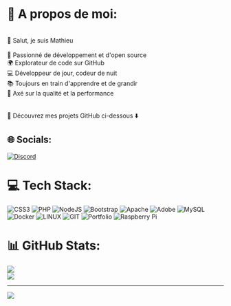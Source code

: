 # 💫 A propos de moi:
<br>👋 Salut, je suis Mathieu<br><br>🚀 Passionné de développement et d'open source<br>🌍 Explorateur de code sur GitHub<br>💻 Développeur de jour, codeur de nuit<br>📚 Toujours en train d'apprendre et de grandir<br>🎯 Axé sur la qualité et la performance<br><br><br>🌟 Découvrez mes projets GitHub ci-dessous ⬇️<br>


## 🌐 Socials:
[![Discord](https://img.shields.io/badge/Discord-%237289DA.svg?logo=discord&logoColor=white)](https://discord.gg/math8888) 

# 💻 Tech Stack:
![CSS3](https://img.shields.io/badge/css3-%231572B6.svg?style=for-the-badge&logo=css3&logoColor=white) ![PHP](https://img.shields.io/badge/php-%23777BB4.svg?style=for-the-badge&logo=php&logoColor=white) ![NodeJS](https://img.shields.io/badge/node.js-6DA55F?style=for-the-badge&logo=node.js&logoColor=white) ![Bootstrap](https://img.shields.io/badge/bootstrap-%238511FA.svg?style=for-the-badge&logo=bootstrap&logoColor=white) ![Apache](https://img.shields.io/badge/apache-%23D42029.svg?style=for-the-badge&logo=apache&logoColor=white) ![Adobe](https://img.shields.io/badge/adobe-%23FF0000.svg?style=for-the-badge&logo=adobe&logoColor=white) ![MySQL](https://img.shields.io/badge/mysql-%2300000f.svg?style=for-the-badge&logo=mysql&logoColor=white) ![Docker](https://img.shields.io/badge/docker-%230db7ed.svg?style=for-the-badge&logo=docker&logoColor=white) ![LINUX](https://img.shields.io/badge/Linux-FCC624?style=for-the-badge&logo=linux&logoColor=black) ![GIT](https://img.shields.io/badge/Git-fc6d26?style=for-the-badge&logo=git&logoColor=white) ![Portfolio](https://img.shields.io/badge/Portfolio-%23000000.svg?style=for-the-badge&logo=firefox&logoColor=#FF7139) ![Raspberry Pi](https://img.shields.io/badge/-RaspberryPi-C51A4A?style=for-the-badge&logo=Raspberry-Pi)
# 📊 GitHub Stats:
<!-- ![](https://github-readme-stats.vercel.app/api?username=Gramiz&theme=dark&hide_border=false&include_all_commits=true&count_private=true)<br/>-->
![](https://github-readme-streak-stats.herokuapp.com/?user=Gramiz&theme=dark&hide_border=false)<br/>
![](https://github-readme-stats.vercel.app/api/top-langs/?username=Gramiz&theme=dark&hide_border=false&include_all_commits=true&count_private=true&layout=compact)

---
[![](https://visitcount.itsvg.in/api?id=Gramiz&icon=0&color=0)](https://visitcount.itsvg.in)

<!-- Proudly created with GPRM ( https://gprm.itsvg.in ) -->
